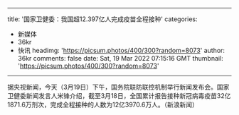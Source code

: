 
---
title: '国家卫健委：我国超12.397亿人完成疫苗全程接种'
categories: 
 - 新媒体
 - 36kr
 - 快讯
headimg: 'https://picsum.photos/400/300?random=8073'
author: 36kr
comments: false
date: Sat, 19 Mar 2022 07:15:16 GMT
thumbnail: 'https://picsum.photos/400/300?random=8073'
---

<div>   
据央视新闻，今天（3月19日）下午，国务院联防联控机制举行新闻发布会。国家卫健委新闻发言人米锋介绍，截至3月18日，全国累计报告接种新冠病毒疫苗32亿1871.6万剂次，完成全程接种的人数为12亿3970.6万人。（新浪新闻）  
</div>
            